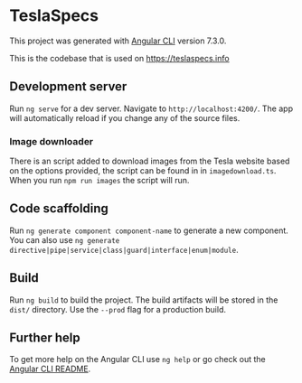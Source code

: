 # TeslaSpecs

This project was generated with [Angular CLI](https://github.com/angular/angular-cli) version 7.3.0.

This is the codebase that is used on https://teslaspecs.info

## Development server

Run `ng serve` for a dev server. Navigate to `http://localhost:4200/`. The app will automatically reload if you change any of the source files.

### Image downloader
There is an script added to download images from the Tesla website based on the options provided, the script can be found in in `imagedownload.ts`. When you run `npm run images` the script will run.

## Code scaffolding

Run `ng generate component component-name` to generate a new component. You can also use `ng generate directive|pipe|service|class|guard|interface|enum|module`.

## Build

Run `ng build` to build the project. The build artifacts will be stored in the `dist/` directory. Use the `--prod` flag for a production build.

## Further help

To get more help on the Angular CLI use `ng help` or go check out the [Angular CLI README](https://github.com/angular/angular-cli/blob/master/README.md).
